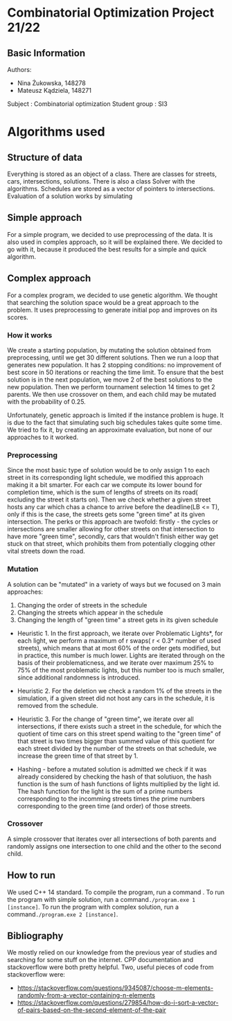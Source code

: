 ﻿# Combinatorial Optimization Project 21/22
## Basic Information
Authors:
 - Nina Żukowska, 148278
 - Mateusz Kądziela, 148271

Subject : Combinatorial optimization
Student group : SI3
# Algorithms used
## Structure of data
Everything is stored as an object of a class. There are classes for streets, cars, intersections, solutions. There is also a class Solver with the algorithms. Schedules are stored as a vector of pointers to intersections.
Evaluation of a solution works by simulating 

## Simple approach
For a simple program, we decided to use preprocessing of the data.  It is also used in comples approach, so it will be explained there. We decided to go with it, because it produced the best results for a simple and quick algorithm.

## Complex approach
For a complex program, we decided to use genetic algorithm. We thought that searching the solution space would be a great approach to the problem.
It uses preprocessing to generate initial pop and improves on its scores. 
### How it works
We create a starting population, by mutating the solution obtained from preprocessing, until we get 30 different solutions. Then we run a loop that generates new population. It has 2 stopping conditions: no improvement of best score in 50 iterations or reaching the time limit. To ensure that the best solution is in the next population, we move 2 of the best solutions to the new population. Then we perform tournament selection 14 times to get 2 parents. We then use crossover on them, and each child may be mutated with the probability of 0.25. 

Unfortunately, genetic approach is limited if the instance problem is huge. It is due to the fact that simulating such big schedules takes quite some time. We tried to fix it, by creating an approximate evaluation, but none of our approaches to it worked.

### Preprocessing
Since the most basic type of solution would be to only assign 1 to each street in its corresponding light schedule, we modified this approach making it a bit smarter.
For each car we compute its lower bound for completion time, which is the sum of lengths of streets on its road( excluding the street it starts on). 
Then we check whether a given street hosts any car which chas a chance to arrive before the deadline(LB <= T), only if this is the case, the streets gets some "green time" at its given intersection. The perks or this approach are twofold:
firstly - the cycles or intersections are smaller allowing for other streets on that intersection to have more "green time", secondly, cars that wouldn't finish either way get stuck on that street, which prohibits them from potentially clogging other vital streets down the road.
### Mutation

A solution can be "mutated" in a variety of ways but we focused on 3 main approaches:
1. Changing the order of streets in the schedule
2. Changing the streets which appear in the schedule 
3. Changing the length of "green time" a street gets in its given schedule

- Heuristic 1. 
In the first approach, we iterate over Problematic Lights*, for each light, we perform a maximum of r swaps( r < 0.3* number of used streets), which means that at most 60% of the order gets modified, but in practice, this number is much lower. Lights are iterated through on the basis of their problematicness, and we iterate over maximum 25% to 75% of the most problematic lights, but this number too is much smaller, since additional randomness is introduced.

- Heuristic 2.
For the deletion we check a random 1% of the streets in the simulation, if a given street did not host any cars in the schedule, it is removed from the schedule.

- Heuristic 3. 
For the change of "green time", we iterate over all intersections, if there exists such a street in the schedule, for which the quotient of time cars on this street spend waiting to the "green time" of that street is two times bigger than summed value of this quotient for each street divided by the number of the streets on that schedule, we increase the green time of that street by 1.

- Hashing - before a mutated solution is admitted we check if it was already considered by checking the hash of that solutiuon, the hash function is the sum of hash functions of lights multiplied by the light id. The hash function for the light is the sum of a prime numbers corresponding to the incomming streets times the prime numbers corresponding to the green time (and order) of those streets.

### Crossover
A simple crossover that iterates over all intersections of both parents and randomly assigns one intersection to one child and the other to the second child.
## How to run
We used C++ 14 standard.
To compile the program, run a command .
To run the program with simple solution, run a command`./program.exe 1 [instance]`.
To run the program with complex solution, run a command`./program.exe 2 [instance]`.
## Bibliography
We mostly relied on our knowledge from the previous year of studies and searching for some stuff on the internet. CPP documentation and stackoverflow were both pretty helpful.
Two, useful pieces of code from stackoverflow were:

 - https://stackoverflow.com/questions/9345087/choose-m-elements-randomly-from-a-vector-containing-n-elements
 - https://stackoverflow.com/questions/279854/how-do-i-sort-a-vector-of-pairs-based-on-the-second-element-of-the-pair


